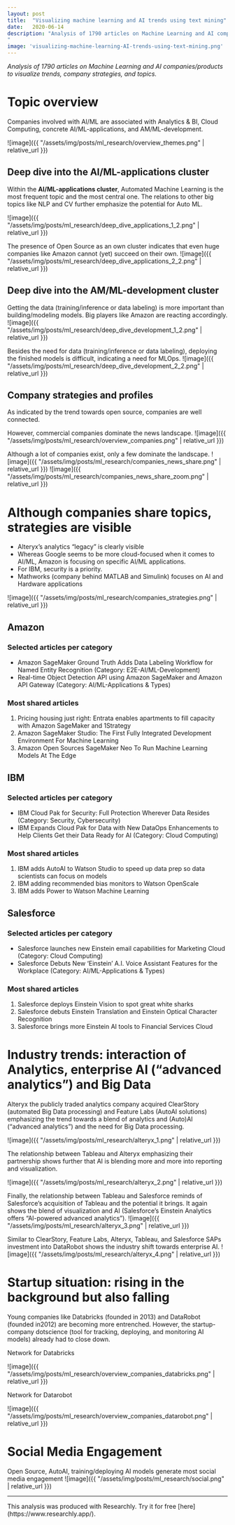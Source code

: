 ```yaml
---
layout: post
title:  "Visualizing machine learning and AI trends using text mining"
date:   2020-06-14
description: "Analysis of 1790 articles on Machine Learning and AI companies/products to visualize trends, company strategies, and topics.
"
image: 'visualizing-machine-learning-AI-trends-using-text-mining.png'
---
```

*Analysis of 1790 articles on Machine Learning and AI companies/products to visualize trends, company strategies, and topics.*


# Topic overview
Companies involved with AI/ML are associated with Analytics & BI, Cloud Computing, concrete AI/ML-applications, and AM/ML-development.

![image]({{ "/assets/img/posts/ml_research/overview_themes.png" | relative_url }})


## Deep dive into the AI/ML-applications cluster
Within the **AI/ML-applications cluster**, Automated Machine Learning is the most frequent topic and the most central one. The relations to other big topics like NLP and CV further emphasize the potential for Auto ML.

![image]({{ "/assets/img/posts/ml_research/deep_dive_applications_1_2.png" | relative_url }})



The presence of Open Source as an own cluster indicates that even huge companies like Amazon cannot (yet) succeed on their own.
![image]({{ "/assets/img/posts/ml_research/deep_dive_applications_2_2.png" | relative_url }})



## Deep dive into the AM/ML-development cluster
Getting the data (training/inference or data labeling) is more important than building/modeling models. Big players like Amazon are reacting accordingly.
![image]({{ "/assets/img/posts/ml_research/deep_dive_development_1_2.png" | relative_url }})


Besides the need for data (training/inference or data labeling), deploying the finished models is difficult, indicating a need for MLOps.
![image]({{ "/assets/img/posts/ml_research/deep_dive_development_2_2.png" | relative_url }})

## Company strategies and profiles
As indicated by the trend towards open source, companies are well connected.

However, commercial companies dominate the news landscape. 
![image]({{ "/assets/img/posts/ml_research/overview_companies.png" | relative_url }})


Although a lot of companies exist, only a few dominate the landscape.
![image]({{ "/assets/img/posts/ml_research/companies_news_share.png" | relative_url }})
![image]({{ "/assets/img/posts/ml_research/companies_news_share_zoom.png" | relative_url }})

# Although companies share topics, strategies are visible
<ul>
	<li>Alteryx’s analytics “legacy” is clearly visible</li>
	<li>Whereas Google seems to be more cloud-focused when it comes to AI/ML, Amazon is focusing on specific AI/ML applications.</li>
	<li>For IBM, security is a priority.</li>
	<li>Mathworks (company behind MATLAB and Simulink) focuses on AI and Hardware applications</li>
</ul>

![image]({{ "/assets/img/posts/ml_research/companies_strategies.png" | relative_url }})

## Amazon

### Selected articles per category
* Amazon SageMaker Ground Truth Adds Data Labeling Workflow for Named Entity Recognition (Category: E2E-AI/ML-Development)
* Real-time Object Detection API using Amazon SageMaker and Amazon API Gateway (Category: AI/ML-Applications & Types)

### Most shared articles
1. Pricing housing just right: Entrata enables apartments to fill capacity with Amazon SageMaker and 1Strategy
2. Amazon SageMaker Studio: The First Fully Integrated Development Environment For Machine Learning
3. Amazon Open Sources SageMaker Neo To Run Machine Learning Models At The Edge


## IBM

### Selected articles per category
* IBM Cloud Pak for Security: Full Protection Wherever Data Resides (Category: Security, Cybersecurity)
* IBM Expands Cloud Pak for Data with New DataOps Enhancements to Help Clients Get their Data Ready for AI (Category: Cloud Computing)

### Most shared articles
1. IBM adds AutoAI to Watson Studio to speed up data prep so data scientists can focus on models
2. IBM adding recommended bias monitors to Watson OpenScale
3. IBM adds Power to Watson Machine Learning


## Salesforce

### Selected articles per category
* Salesforce launches new Einstein email capabilities for Marketing Cloud (Category: Cloud Computing)
* Salesforce Debuts New ‘Einstein’ A.I. Voice Assistant Features for the Workplace (Category: AI/ML-Applications & Types)

### Most shared articles
1. Salesforce deploys Einstein Vision to spot great white sharks
2. Salesforce debuts Einstein Translation and Einstein Optical Character Recognition
3. Salesforce brings more Einstein AI tools to Financial Services Cloud


# Industry trends: interaction of Analytics, enterprise AI (“advanced analytics”) and Big Data
Alteryx the publicly traded analytics company acquired ClearStory (automated Big Data processing) and Feature Labs (AutoAI solutions) emphasizing the trend towards a blend of analytics and (Auto)AI (“advanced analytics”) and the need for Big Data processing.

![image]({{ "/assets/img/posts/ml_research/alteryx_1.png" | relative_url }})


The relationship between Tableau and Alteryx emphasizing their partnership shows further that AI is blending more and more into reporting and visualization. 

![image]({{ "/assets/img/posts/ml_research/alteryx_2.png" | relative_url }})

Finally, the relationship between Tableau and Salesforce reminds of Salesforce’s acquisition of Tableau and the potential it brings. It again shows the blend of visualization and AI (Salesforce’s Einstein Analytics offers “AI-powered advanced analytics”).
![image]({{ "/assets/img/posts/ml_research/alteryx_3.png" | relative_url }})


Similar to ClearStory, Feature Labs, Alteryx, Tableau, and Salesforce SAPs investment into DataRobot shows the industry shift towards enterprise AI.
![image]({{ "/assets/img/posts/ml_research/alteryx_4.png" | relative_url }})


# Startup situation: rising in the background but also falling
Young companies like Databricks (founded in 2013) and DataRobot (founded in2012) are becoming more entrenched.
However, the  startup-company dotscience (tool for tracking, deploying, and monitoring AI models) already had to close down.


Network for Databricks

![image]({{ "/assets/img/posts/ml_research/overview_companies_databricks.png" | relative_url }})

Network for Datarobot

![image]({{ "/assets/img/posts/ml_research/overview_companies_datarobot.png" | relative_url }})


# Social Media Engagement
Open Source, AutoAI, training/deploying AI models generate most social media engagement
![image]({{ "/assets/img/posts/ml_research/social.png" | relative_url }})







<hr>
This analysis was produced with Researchly. Try it for free [here](https://www.researchly.app/).